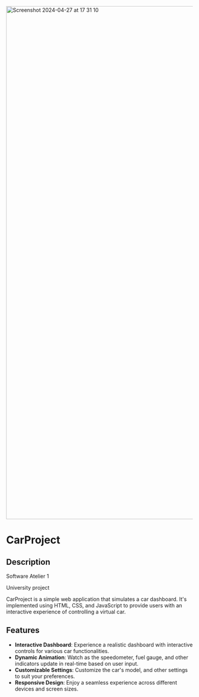 <img width="1384" alt="Screenshot 2024-04-27 at 17 31 10" src="https://github.com/yuliyat29/CarProject/assets/124449536/cea982a0-558f-4f9d-b12c-45f6284b030e">

# CarProject

## Description

Software Atelier 1

University project 

CarProject is a simple web application that simulates a car dashboard. It's implemented using HTML, CSS, and JavaScript to provide users with an interactive experience of controlling a virtual car.

## Features

- **Interactive Dashboard**: Experience a realistic dashboard with interactive controls for various car functionalities.
- **Dynamic Animation**: Watch as the speedometer, fuel gauge, and other indicators update in real-time based on user input.
- **Customizable Settings**: Customize the car's model, and other settings to suit your preferences.
- **Responsive Design**: Enjoy a seamless experience across different devices and screen sizes.



